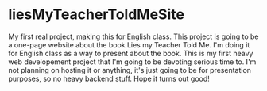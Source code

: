 # liesMyTeacherToldMeSite
My first real project, making this for English class. 
This project is going to be a one-page website about the book Lies my Teacher Told Me.
I'm doing it for English class as a way to present about the book. 
This is my first heavy web developement project that I'm going to be devoting serious time to.
I'm not planning on hosting it or anything, it's just going to be for presentation purposes, so no heavy backend stuff.
Hope it turns out good!
